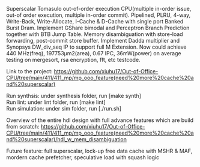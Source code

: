 Superscalar Tomasulo out-of-order execution CPU(multiple in-order issue, out-of order execution, multiple in-order commit). Pipelined, PLRU, 4-way, Write-Back, Write-Allocate, I-Cache & D-Cache with single port Banked Burst Dram. Implement GShare bimodal and Perceptron Branch Prediction together with BTB Jump Table. Memory disambiguation with store-load forwarding, post-commit store buffer. Implement Dadda multiplier and Synopsys DW_div_seq IP to support full M Extension. Now could achieve 440 MHz(freq), 197753μm2(area), 0.67 IPC, 36mW(power) on average testing on mergesort, rsa encryption, fft, etc testcode. 

Link to the project: https://github.com/xiuhu17/Out-of-Office-CPU/tree/main/411/411_mp/mp_ooo_feature(need%20more%20cache%20and%20superscalar)

Run synthsis: under synthesis folder, run [make synth] \
Run lint: under lint folder, run [make lint] \
Run simulation: under sim folder, run [./run.sh]

Overview of the entire hdl design with full advance features which are build from scratch: https://github.com/xiuhu17/Out-of-Office-CPU/tree/main/411/411_mp/mp_ooo_feature(need%20more%20cache%20and%20superscalar)/hdl_w_mem_disambiguation

Future feature: full superscalar, lock-up free data cache with MSHR \& MAF, mordern cache prefetcher, speculative load with squash logic

